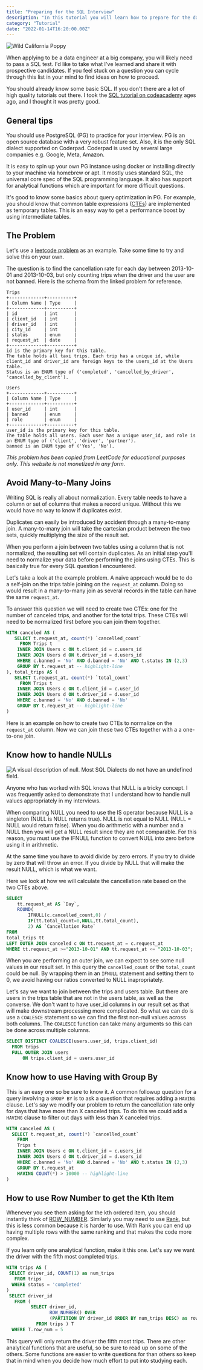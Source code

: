 ```yaml
---
title: "Preparing for the SQL Interview"
description: "In this tutorial you will learn how to prepare for the data engineering SQL interview."
category: "Tutorial"
date: "2022-01-14T16:20:00.00Z"
---
```


![Wild California Poppy](./wildflower.jpg)

When applying to be a data engineer at a big company, you will likely need to pass a SQL test. I'd like to take what I've learned and share it with prospective candidates. If you feel stuck on a question you can cycle through this list in your mind to find ideas on how to proceed.

You should already know some basic SQL. If you don't there are a lot of high quality tutorials out there. I took the [SQL tutorial on codeacademy](https://www.codecademy.com/learn/learn-sql) ages ago, and I thought it was pretty good. 

## General tips 

You should use PostgreSQL (PG) to practice for your interview. PG is an open source database with a very robust feature set. Also, it is the only SQL dialect supported on Coderpad. Coderpad is used by several large companies e.g. Google, Meta, Amazon. 

It is easy to spin up your own PG instance using docker or installing directly to your machine via homebrew or apt. It mostly uses standard SQL, the universal core spec of the SQL programming language. It also has support for analytical functions which are important for more difficult questions.

It's good to know some basics about query optimization in PG. For example, you should know that common table expressions ([CTEs](https://www.postgresqltutorial.com/postgresql-cte/)) are implemented as temporary tables. This is an easy way to get a performance boost by using intermediate tables.

## The Problem

Let's use a [leetcode problem](https://leetcode.com/problems/department-top-three-salaries/) as an example. Take some time to try and solve this on your own. 

The question is to find the cancellation rate for each day between 2013-10-01 and 2013-10-03, but only counting trips when the driver and the user are not banned. Here is the schema from the linked problem for reference. 

```
Trips
+-------------+----------+
| Column Name | Type     |
+-------------+----------+
| id          | int      |
| client_id   | int      |
| driver_id   | int      |
| city_id     | int      |
| status      | enum     |
| request_at  | date     |     
+-------------+----------+
id is the primary key for this table.
The table holds all taxi trips. Each trip has a unique id, while client_id and driver_id are foreign keys to the users_id at the Users table.
Status is an ENUM type of ('completed', 'cancelled_by_driver', 'cancelled_by_client').

Users
+-------------+----------+
| Column Name | Type     |
+-------------+----------+
| user_id     | int      |
| banned      | enum     |
| role        | enum     |
+-------------+----------+
user_id is the primary key for this table.
The table holds all users. Each user has a unique user_id, and role is an ENUM type of ('client', 'driver', 'partner').
banned is an ENUM type of ('Yes', 'No').
```

*This problem has been copied from LeetCode for educational purposes only. This website is not monetized in any form.*

## Avoid Many-to-Many Joins

Writing SQL is really all about normalization. Every table needs to have a column or set of columns that makes a record unique. Without this we would have no way to know if duplicates exist. 

Duplicates can easily be introduced by accident through a many-to-many join. A many-to-many join will take the cartesian product between the two sets, quickly multiplying the size of the result set.

When you perform a join between two tables using a column that is not normalized, the resulting set will contain duplicates. As an initial step you'll need to normalize your data before performing the joins using CTEs. This is basically true for every SQL question I encountered.

Let's take a look at the example problem. A naive approach would be to do a self-join on the trips table joining on the `request_at` column. Doing so would result in a many-to-many join as several records in the table can have the same `request_at`. 

To answer this question we will need to create two CTEs: one for the number of canceled trips, and another for the total trips. These CTEs will need to be normalized first before you can join them together.

```SQL
WITH canceled AS (
   SELECT t.request_at, count(*) `cancelled_count`
     FROM Trips t
    INNER JOIN Users c ON t.client_id = c.users_id
    INNER JOIN Users d ON t.driver_id = d.users_id
    WHERE c.banned = 'No' AND d.banned = 'No' AND t.status IN (2,3)
    GROUP BY t.request_at -- highlight-line
), total_trips AS (
   SELECT t.request_at, count(*) `total_count`
     FROM Trips t
    INNER JOIN Users c ON t.client_id = c.user_id
    INNER JOIN Users d ON t.driver_id = d.user_id
    WHERE c.banned = 'No' AND d.banned = 'No'
    GROUP BY t.request_at -- highlight-line
)
```

Here is an example on how to create two CTEs to normalize on the `request_at` column. Now we can join these two CTEs together with a a one-to-one join. 


## Know how to handle NULLs

![A visual description of null. Most SQL Dialects do not have an undefined field.](./toilet_paper_meme.jpg) 

Anyone who has worked with SQL knows that NULL is a tricky concept. I was frequently asked to demonstrate that I understand how to handle null values appropriately in my interviews.

When comparing NULL you need to use the IS operator because NULL is a singleton (NULL is NULL returns true). NULL is not equal to NULL (NULL = NULL would return false). When you do arithmetic with a number and a NULL then you will get a NULL result since they are not comparable. For this reason, you must use the IFNULL function to convert NULL into zero before using it in arithmetic.

At the same time you have to avoid divide by zero errors. If you try to divide by zero that will throw an error. If you divide by NULL that will make the result NULL, which is what we want.

Here we look at how we will calculate the cancellation rate based on the two CTEs above. 

```SQL 
SELECT
    tt.request_at AS `Day`, 
    ROUND(
        IFNULL(c.cancelled_count,0) / 
        IF(tt.total_count=0,NULL,tt.total_count), 
        2) AS `Cancellation Rate`
FROM
total_trips tt
LEFT OUTER JOIN canceled c ON tt.request_at = c.request_at
WHERE tt.request_at >="2013-10-01" AND tt.request_at <= "2013-10-03";
```

When you are performing an outer join, we can expect to see some null values in our result set. In this query the `cancelled_count` or the `total_count` could be null. By wrapping them in an `IFNULL` statement and setting them to 0, we avoid having our ratios converted to NULL inapropriately.

Let's say we want to join between the trips and users table. But there are users in the trips table that are not in the users table, as well as the converse. We don't want to have user_id  columns in our result set as that will make downstream processing more complicated. So what we can do is use a `COALESCE` statement so we can find the first non-null values across both columns. The `COALESCE` function can take many arguments so this can be done across multiple columns.

```SQL
SELECT DISTINCT COALESCE(users.user_id, trips.client_id)
  FROM trips
  FULL OUTER JOIN users 
      ON trips.client_id = users.user_id
```

## Know how to use Having with Group By

This is an easy one so be sure to know it. A common followup question for a query involving a `GROUP BY` is to ask a question that requires adding a `HAVING` clause. Let's say we modify our problem to return the cancellation rate only for days that have more than X canceled trips. To do this we could add a `HAVING` clause to filter out days with less than X canceled trips.

```SQL
WITH canceled AS (
  SELECT t.request_at, count(*) `cancelled_count`
    FROM
    Trips t
    INNER JOIN Users c ON t.client_id = c.users_id
    INNER JOIN Users d ON t.driver_id = d.users_id
    WHERE c.banned = 'No' AND d.banned = 'No' AND t.status IN (2,3)
    GROUP BY t.request_at
    HAVING COUNT(*) > 10000 -- highlight-line
)
```

## How to use Row Number to get the Kth Item

Whenever you see them asking for the kth ordered item, you should instantly think of [ROW_NUMBER](https://www.postgresqltutorial.com/postgresql-row_number/). Similarly you may need to use [Rank](https://www.postgresqltutorial.com/postgresql-rank-function/), but this is less common because it is harder to use. With Rank you can end up having multiple rows with the same ranking and that makes the code more complex.

If you learn only one analytical function, make it this one. Let's say we want the driver with the fifth most completed trips.

```SQL
WITH trips AS (
 SELECT driver_id, COUNT(1) as num_trips
   FROM trips
  WHERE status = 'completed'
)
 SELECT driver_id 
   FROM (
         SELECT driver_id,
                ROW_NUMBER() OVER 
                (PARTITION BY driver_id ORDER BY num_trips DESC) as row_num
           FROM trips ) T
  WHERE T.row_num = 5
```

This query will only return the driver the fifth most trips. There are other analytical functions that are useful, so be sure to read up on some of the others. Some functions are easier to write questions for than others so keep that in mind when you decide how much effort to put into studying each.
